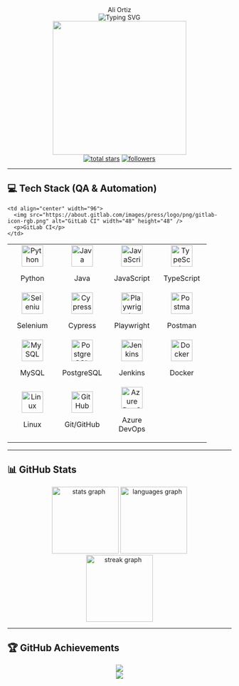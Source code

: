 <div align="center">Ali Ortiz</div>

<div align="center"> 
  <img src="https://readme-typing-svg.demolab.com?font=Fira+Code&weight=600&size=30&duration=3000&pause=1000&color=7E3ACE&center=true&vCenter=true&random=false&width=435&lines=QA+Engineer;Software+Tester;Automation+Specialist;Tech+Enthusiast" alt="Typing SVG" />
</div>

<div align="center">
  <img src="https://i.pinimg.com/originals/a1/f7/08/a1f708eac9d21acb7f2768fc6c9fc321.jpg](https://lh3.googleusercontent.com/proxy/TSJSVERh8XsQRZlt-rVM9i1PuB94XcU2MuCRpCV7aYAHW5HQzQq_ei6XMGWXWn1Cx7QSgEbDv7w_rWlZWA6rCsKi2V6yNY7Fig-05MslQhYN4CUckXJba020iCy4ngg0Lw" width="300"/>
</div>

<div align="center"> 
  <a href="https://github.com/AliOrtiz0?tab=repositories&sort=stargazers">
    <img alt="total stars" title="Total stars on GitHub" src="https://custom-icon-badges.demolab.com/github/stars/AliOrtiz0?color=55960c&style=for-the-badge&labelColor=488207&logo=star"/></a>
  <a href="https://github.com/AliOrtiz0?tab=followers">
    <img alt="followers" title="Follow me on Github" src="https://custom-icon-badges.demolab.com/github/followers/AliOrtiz0?color=236ad3&labelColor=1155ba&style=for-the-badge&logo=person-add&label=Follow&logoColor=white"/></a>
</div>

---

## 💻 Tech Stack (QA & Automation)

<table align="center">
  <tr>
    <td align="center" width="96">
      <img src="https://skillicons.dev/icons?i=python" alt="Python" width="48" height="48" />
      <p>Python</p>
    </td>
    <td align="center" width="96">
      <img src="https://skillicons.dev/icons?i=java" alt="Java" width="48" height="48" />
      <p>Java</p>
    </td>
    <td align="center" width="96">
      <img src="https://skillicons.dev/icons?i=js" alt="JavaScript" width="48" height="48" />
      <p>JavaScript</p>
    </td>
    <td align="center" width="96">
      <img src="https://skillicons.dev/icons?i=ts" alt="TypeScript" width="48" height="48" />
      <p>TypeScript</p>
    </td>
  </tr>
  <tr>
    <td align="center" width="96">
      <img src="https://skillicons.dev/icons?i=selenium" alt="Selenium" width="48" height="48" />
      <p>Selenium</p>
    </td>
    <td align="center" width="96">
      <img src="https://avatars.githubusercontent.com/u/8908513?s=200&v=4" alt="Cypress" width="48" height="48" />
      <p>Cypress</p>
    </td>
    <td align="center" width="96">
      <img src="https://playwright.dev/img/playwright-logo.svg" alt="Playwright" width="48" height="48" />
      <p>Playwright</p>
    </td>
    <td align="center" width="96">
      <img src="https://voyager.postman.com/logo/postman-logo-icon-orange.svg" alt="Postman" width="48" height="48" />
      <p>Postman</p>
    </td>
  </tr>
  <tr>
    <td align="center" width="96">
      <img src="https://skillicons.dev/icons?i=mysql" alt="MySQL" width="48" height="48" />
      <p>MySQL</p>
    </td>
    <td align="center" width="96">
      <img src="https://skillicons.dev/icons?i=postgres" alt="PostgreSQL" width="48" height="48" />
      <p>PostgreSQL</p>
    </td>
    <td align="center" width="96">
      <img src="https://www.jenkins.io/images/logos/jenkins/jenkins.svg" alt="Jenkins" width="48" height="48" />
      <p>Jenkins</p>
    </td>
    <td align="center" width="96">
      <img src="https://skillicons.dev/icons?i=docker" alt="Docker" width="48" height="48" />
      <p>Docker</p>
    </td>
  </tr>
  <tr>
    <td align="center" width="96">
      <img src="https://skillicons.dev/icons?i=linux" alt="Linux" width="48" height="48" />
      <p>Linux</p>
    </td>
    <td align="center" width="96">
      <img src="https://techstack-generator.vercel.app/github-icon.svg" alt="GitHub" width="48" height="48" />
      <p>Git/GitHub</p>
    </td>
    <td align="center" width="96">
      <img src="https://cdn.jsdelivr.net/gh/devicons/devicon/icons/azure/azure-original.svg" alt="Azure DevOps" width="48" height="48" />
      <p>Azure DevOps</p>
    </td>

    <td align="center" width="96">
      <img src="https://about.gitlab.com/images/press/logo/png/gitlab-icon-rgb.png" alt="GitLab CI" width="48" height="48" />
      <p>GitLab CI</p>
    </td>
  </tr>
</table>

---

## 📊 GitHub Stats

<div align="center">
  <img src="https://github-readme-stats.vercel.app/api?username=AliOrtiz0&hide_border=true&count_private=true&theme=radical&show_icons=true" height="150" alt="stats graph" />
  <img src="https://github-readme-stats.vercel.app/api/top-langs?username=AliOrtiz0&hide_border=true&layout=compact&theme=radical" height="150" alt="languages graph" />
</div>

<div align="center">
  <img src="https://streak-stats.demolab.com?user=AliOrtiz0&theme=radical&hide_border=true" height="150" alt="streak graph" />
</div>

---

## 🏆 GitHub Achievements

<div align="center">
  <img src="https://github-profile-trophy.vercel.app/?username=AliOrtiz0&theme=radical&no-frame=true&no-bg=true&row=1&column=6&margin-w=15&margin-h=15"/>
</div>

<!-- Profile Views Counter -->
<div align="center">
  <img src="https://moe-counter.glitch.me/get/@AliOrtiz0?theme=rule34" />
</div>
